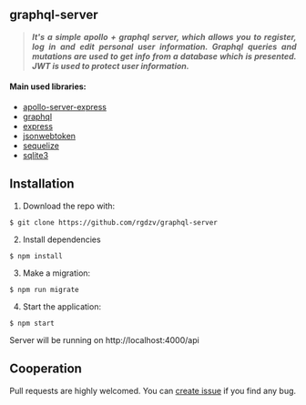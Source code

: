 ## graphql-server

>***<p align="justify">It's a simple apollo + graphql server, which allows you to register, log in and edit personal user information. Graphql queries and mutations are used to get info from a database which is presented. JWT is used to protect user information.</p>***

#### Main used libraries:
- [apollo-server-express](https://www.apollographql.com/docs/apollo-server/integrations/middleware/#basic-usage)
- [graphql](https://graphql.org/code/)
- [express](https://expressjs.com)
- [jsonwebtoken](https://www.npmjs.com/package/jsonwebtoken)
- [sequelize](https://sequelize.org/master/)
- [sqlite3](https://www.npmjs.com/package/sqlite3)

 ## Installation

1. Download the repo with:
```
$ git clone https://github.com/rgdzv/graphql-server
```
2. Install dependencies
```
$ npm install
```
3. Make a migration:
```
$ npm run migrate
```
4. Start the application:
```
$ npm start
```
Server will be running on http://localhost:4000/api

## Cooperation

Pull requests are highly welcomed. You can [create issue](https://github.com/rgdzv/graphql-server/issues) if you find any bug.
